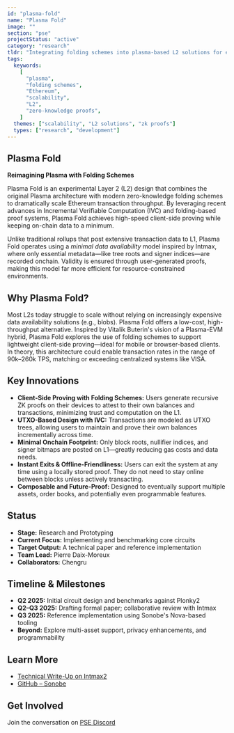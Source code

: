 ```yaml
---
id: "plasma-fold"
name: "Plasma Fold"
image: ""
section: "pse"
projectStatus: "active"
category: "research"
tldr: "Integrating folding schemes into plasma-based L2 solutions for efficient and scalable Ethereum transactions."
tags:
  keywords:
    [
      "plasma",
      "folding schemes",
      "Ethereum",
      "scalability",
      "L2",
      "zero-knowledge proofs",
    ]
  themes: ["scalability", "L2 solutions", "zk proofs"]
  types: ["research", "development"]
---
```


## Plasma Fold

**Reimagining Plasma with Folding Schemes**

Plasma Fold is an experimental Layer 2 (L2) design that combines the original Plasma architecture with modern zero-knowledge folding schemes to dramatically scale Ethereum transaction throughput. By leveraging recent advances in Incremental Verifiable Computation (IVC) and folding-based proof systems, Plasma Fold achieves high-speed client-side proving while keeping on-chain data to a minimum.

Unlike traditional rollups that post extensive transaction data to L1, Plasma Fold operates using a _minimal data availability_ model inspired by Intmax, where only essential metadata—like tree roots and signer indices—are recorded onchain. Validity is ensured through user-generated proofs, making this model far more efficient for resource-constrained environments.

## Why Plasma Fold?

Most L2s today struggle to scale without relying on increasingly expensive data availability solutions (e.g., blobs). Plasma Fold offers a low-cost, high-throughput alternative. Inspired by Vitalik Buterin's vision of a Plasma-EVM hybrid, Plasma Fold explores the use of folding schemes to support lightweight client-side proving—ideal for mobile or browser-based clients. In theory, this architecture could enable transaction rates in the range of 90k–260k TPS, matching or exceeding centralized systems like VISA.

## Key Innovations

- **Client-Side Proving with Folding Schemes:** Users generate recursive ZK proofs on their devices to attest to their own balances and transactions, minimizing trust and computation on the L1.
- **UTXO-Based Design with IVC:** Transactions are modeled as UTXO trees, allowing users to maintain and prove their own balances incrementally across time.
- **Minimal Onchain Footprint:** Only block roots, nullifier indices, and signer bitmaps are posted on L1—greatly reducing gas costs and data needs.
- **Instant Exits & Offline-Friendliness:** Users can exit the system at any time using a locally stored proof. They do not need to stay online between blocks unless actively transacting.
- **Composable and Future-Proof:** Designed to eventually support multiple assets, order books, and potentially even programmable features.

## Status

- **Stage:** Research and Prototyping
- **Current Focus:** Implementing and benchmarking core circuits
- **Target Output:** A technical paper and reference implementation
- **Team Lead:** Pierre Daix-Moreux
- **Collaborators:** Chengru

## Timeline & Milestones

- **Q2 2025:** Initial circuit design and benchmarks against Plonky2
- **Q2–Q3 2025:** Drafting formal paper; collaborative review with Intmax
- **Q3 2025:** Reference implementation using Sonobe's Nova-based tooling
- **Beyond:** Explore multi-asset support, privacy enhancements, and programmability

## Learn More

- [Technical Write-Up on Intmax2](https://www.pierredm.xyz/posts/intmax)
- [GitHub – Sonobe](https://github.com/privacy-scaling-explorations/sonobe)

## Get Involved

Join the conversation on [PSE Discord](https://discord.com/invite/sF5CT5rzrR)
